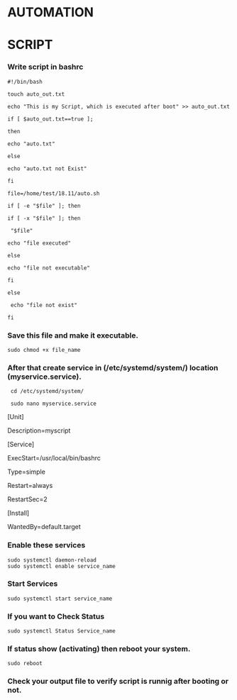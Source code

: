 # AUTOMATION

# SCRIPT

### Write script in bashrc
    #!/bin/bash

    touch auto_out.txt

    echo "This is my Script, which is executed after boot" >> auto_out.txt

    if [ $auto_out.txt==true ];

    then

    echo "auto.txt"

    else

    echo "auto.txt not Exist"

    fi

    file=/home/test/18.11/auto.sh

    if [ -e "$file" ]; then
 
    if [ -x "$file" ]; then
  
     "$file"
  
    echo "file executed"
  
    else
  
    echo "file not executable"
 
    fi

    else

     echo "file not exist"

    fi

### Save this file and make it executable.

    sudo chmod +x file_name

### After that create service in (/etc/systemd/system/) location (myservice.service).

     cd /etc/systemd/system/

     sudo nano myservice.service

[Unit]

Description=myscript

[Service]

ExecStart=/usr/local/bin/bashrc

Type=simple

Restart=always

RestartSec=2

[Install]

WantedBy=default.target


### Enable these services 
 
    sudo systemctl daemon-reload
    sudo systemctl enable service_name

### Start Services

    sudo systemctl start service_name

### If you want to Check Status 
 
    sudo systemctl Status Service_name

### If status show (activating) then reboot your system.
  
    sudo reboot
### Check your output file to verify script is runnig after booting or not.
  

 
 

 
